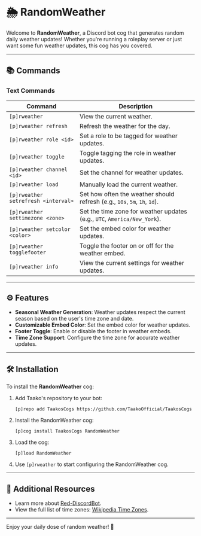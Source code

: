 # 🌦️ RandomWeather

Welcome to **RandomWeather**, a Discord bot cog that generates random daily weather updates! Whether you're running a roleplay server or just want some fun weather updates, this cog has you covered.

---

## 📚 Commands

### Text Commands

| Command                             | Description                                                               |
| ----------------------------------- | ------------------------------------------------------------------------- |
| `[p]rweather`                       | View the current weather.                                                 |
| `[p]rweather refresh`               | Refresh the weather for the day.                                          |
| `[p]rweather role <id>`             | Set a role to be tagged for weather updates.                              |
| `[p]rweather toggle`                | Toggle tagging the role in weather updates.                               |
| `[p]rweather channel <id>`          | Set the channel for weather updates.                                      |
| `[p]rweather load`                  | Manually load the current weather.                                        |
| `[p]rweather setrefresh <interval>` | Set how often the weather should refresh (e.g., `10s`, `5m`, `1h`, `1d`). |
| `[p]rweather settimezone <zone>`    | Set the time zone for weather updates (e.g., `UTC`, `America/New_York`).  |
| `[p]rweather setcolor <color>`      | Set the embed color for weather updates.                                  |
| `[p]rweather togglefooter`          | Toggle the footer on or off for the weather embed.                        |
| `[p]rweather info`                  | View the current settings for weather updates.                            |

---

## ⚙️ Features

- **Seasonal Weather Generation**: Weather updates respect the current season based on the user's time zone and date.
- **Customizable Embed Color**: Set the embed color for weather updates.
- **Footer Toggle**: Enable or disable the footer in weather embeds.
- **Time Zone Support**: Configure the time zone for accurate weather updates.

---

## 🛠️ Installation

To install the **RandomWeather** cog:

1. Add Taako's repository to your bot:

   ```
   [p]repo add TaakosCogs https://github.com/TaakoOfficial/TaakosCogs
   ```

2. Install the RandomWeather cog:

   ```
   [p]cog install TaakosCogs RandomWeather
   ```

3. Load the cog:

   ```
   [p]load RandomWeather
   ```

4. Use `[p]rweather` to start configuring the RandomWeather cog.

---

## 🔗 Additional Resources

- Learn more about [Red-DiscordBot](https://github.com/Cog-Creators/Red-DiscordBot/tree/V3/develop).
- View the full list of time zones: [Wikipedia Time Zones](https://en.wikipedia.org/wiki/List_of_tz_database_time_zones).

---

Enjoy your daily dose of random weather! 🌈
